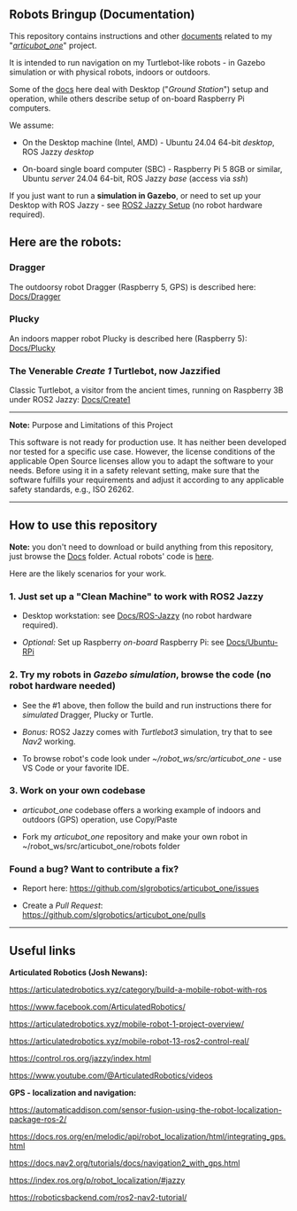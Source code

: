 ## Robots Bringup (Documentation)

This repository contains instructions and other [documents](https://github.com/slgrobotics/robots_bringup/tree/main/Docs) related to my "[*articubot_one*](https://github.com/slgrobotics/articubot_one)" project.

It is intended to run navigation on my Turtlebot-like robots - in Gazebo simulation or with physical robots, indoors or outdoors.

Some of the [docs](https://github.com/slgrobotics/robots_bringup/tree/main/Docs) here deal with Desktop ("*Ground Station*") setup and operation, while others describe setup of on-board Raspberry Pi computers.

We assume:

- On the Desktop machine (Intel, AMD) - Ubuntu 24.04 64-bit *desktop*, ROS Jazzy _desktop_

- On-board single board computer (SBC) - Raspberry Pi 5 8GB or similar, Ubuntu *server* 24.04 64-bit, ROS Jazzy _base_ (access via _ssh_)

If you just want to run a **simulation in Gazebo**, or need to set up your Desktop with ROS Jazzy -
see [ROS2 Jazzy Setup](https://github.com/slgrobotics/robots_bringup/tree/main/Docs/ROS-Jazzy) (no robot hardware required).

## Here are the robots:

### Dragger

The outdoorsy robot Dragger (Raspberry 5, GPS) is described here:
[Docs/Dragger](https://github.com/slgrobotics/robots_bringup/tree/main/Docs/Dragger)

### Plucky

An indoors mapper robot Plucky is described here (Raspberry 5):
[Docs/Plucky](https://github.com/slgrobotics/robots_bringup/tree/main/Docs/Plucky)

### The Venerable _Create 1_ Turtlebot, now Jazzified

Classic Turtlebot, a visitor from the ancient times, running on Raspberry 3B under ROS2 Jazzy:
[Docs/Create1](https://github.com/slgrobotics/robots_bringup/tree/main/Docs/Create1)

---------

**Note:** Purpose and Limitations of this Project

This software is not ready for production use. It has neither been developed nor tested for a specific use case. However, the license conditions of the applicable Open Source licenses allow you to adapt the software to your needs. Before using it in a safety relevant setting, make sure that the software fulfills your requirements and adjust it according to any applicable safety standards, e.g., ISO 26262.

---------

## How to use this repository

**Note:** you don't need to download or build anything from this repository, just browse the [Docs](https://github.com/slgrobotics/robots_bringup/tree/main/Docs) folder.
Actual robots' code is [here](https://github.com/slgrobotics/articubot_one).

Here are the likely scenarios for your work.

### 1. Just set up a "Clean Machine" to work with ROS2 Jazzy

- Desktop workstation: see [Docs/ROS-Jazzy](https://github.com/slgrobotics/robots_bringup/tree/main/Docs/ROS-Jazzy) (no robot hardware required).

- _Optional:_ Set up Raspberry *on-board* Raspberry Pi: see [Docs/Ubuntu-RPi](https://github.com/slgrobotics/robots_bringup/tree/main/Docs/Ubuntu-RPi)

### 2. Try my robots in _Gazebo simulation_, browse the code (no robot hardware needed)

- See the #1 above, then follow the build and run instructions there for _simulated_ Dragger, Plucky or Turtle.

- _Bonus:_ ROS2 Jazzy comes with _Turtlebot3_ simulation, try that to see _Nav2_ working.

- To browse robot's code look under *~/robot_ws/src/articubot_one* - use VS Code or your favorite IDE.

### 3. Work on your own codebase

- *articubot_one* codebase offers a working example of indoors and outdoors (GPS) operation, use Copy/Paste

- Fork my *articubot_one* repository and make your own robot in ~/robot_ws/src/articubot_one/robots folder

### Found a bug? Want to contribute a fix?

- Report here: https://github.com/slgrobotics/articubot_one/issues

- Create a _Pull Request_: https://github.com/slgrobotics/articubot_one/pulls

---------------------------------

## Useful links

**Articulated Robotics (Josh Newans):**

https://articulatedrobotics.xyz/category/build-a-mobile-robot-with-ros

https://www.facebook.com/ArticulatedRobotics/

https://articulatedrobotics.xyz/mobile-robot-1-project-overview/

https://articulatedrobotics.xyz/mobile-robot-13-ros2-control-real/

https://control.ros.org/jazzy/index.html

https://www.youtube.com/@ArticulatedRobotics/videos

**GPS - localization and navigation:**

https://automaticaddison.com/sensor-fusion-using-the-robot-localization-package-ros-2/

https://docs.ros.org/en/melodic/api/robot_localization/html/integrating_gps.html

https://docs.nav2.org/tutorials/docs/navigation2_with_gps.html

https://index.ros.org/p/robot_localization/#jazzy

https://roboticsbackend.com/ros2-nav2-tutorial/
